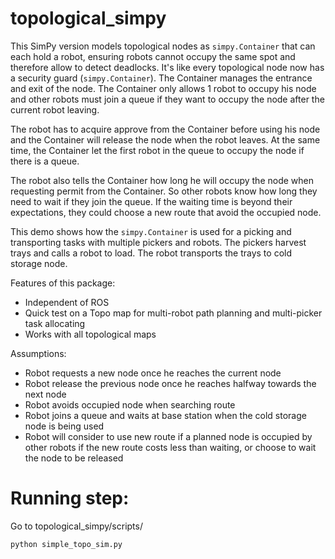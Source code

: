 # topological_simpy

This SimPy version models topological nodes as `simpy.Container` that can each hold a robot, ensuring robots cannot occupy the same spot and therefore allow to detect deadlocks. It's like every topological node now has a security guard (`simpy.Container`). The Container manages the entrance and exit of the node. The Container only allows 1 robot to occupy his node and other robots must join a queue if they want to occupy the node after the current robot leaving.

The robot has to acquire approve from the Container before using his node and the Container will release the node when the robot leaves. At the same time, the Container let the first robot in the queue to occupy the node if there is a queue.

The robot also tells the Container how long he will occupy the node when requesting permit from the Container. So other robots know how long they need to wait if they join the queue. If the waiting time is beyond their expectations, they could choose a new route that avoid the occupied node.

This demo  shows how the `simpy.Container`  is used for a picking and transporting tasks with multiple pickers and robots. The pickers harvest trays and calls a robot to load. The robot transports the trays to cold storage node. 

Features of this package:
- Independent of ROS
- Quick test on a Topo map for multi-robot path planning and  multi-picker task allocating
- Works with all topological maps

Assumptions:
- Robot requests a new node once he reaches the current node
- Robot release the previous node once he reaches halfway towards the next node
- Robot avoids occupied node when searching route
- Robot joins a queue and waits at base station when the cold storage node is being used
- Robot will consider to use new route if a planned node is occupied by other robots if the new route costs less than waiting, or choose to wait the node to be released

# Running step:

Go to topological_simpy/scripts/

`python simple_topo_sim.py`
